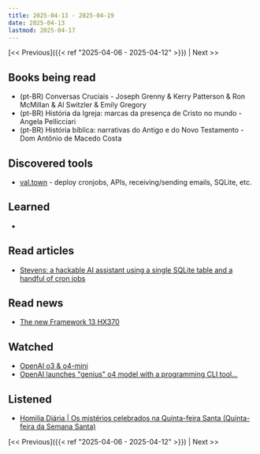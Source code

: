 ```yaml
---
title: 2025-04-13 - 2025-04-19
date: 2025-04-13
lastmod: 2025-04-17
---
```


[<< Previous]({{< ref "2025-04-06 - 2025-04-12" >}}) | Next >>

## Books being read
- (pt-BR) Conversas Cruciais - Joseph Grenny & Kerry Patterson & Ron McMillan &
  Al Switzler & Emily Gregory
- (pt-BR) História da Igreja: marcas da presença de Cristo no mundo - Angela
  Pellicciari
- (pt-BR) História bíblica: narrativas do Antigo e do Novo Testamento - Dom
  Antônio de Macedo Costa

## Discovered tools
- [val.town](https://www.val.town/) - deploy cronjobs, APIs, receiving/sending
  emails, SQLite, etc.

## Learned
-

## Read articles
- [Stevens: a hackable AI assistant using a single SQLite table and a handful of cron jobs](https://www.geoffreylitt.com/2025/04/12/how-i-made-a-useful-ai-assistant-with-one-sqlite-table-and-a-handful-of-cron-jobs)

## Read news
- [The new Framework 13 HX370](https://world.hey.com/dhh/the-new-framework-13-hx370-68675e0e)

## Watched
- [OpenAI o3 & o4-mini](https://www.youtube.com/watch?v=sq8GBPUb3rk)
- [OpenAI launches "genius" o4 model with a programming CLI tool...](https://www.youtube.com/watch?v=O-Vu-DMIU40)

## Listened
- [Homilia Diária | Os mistérios celebrados na Quinta-feira Santa (Quinta-feira da Semana Santa)](https://www.youtube.com/watch?v=61b6f-2r58w)

[<< Previous]({{< ref "2025-04-06 - 2025-04-12" >}}) | Next >>

